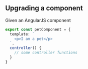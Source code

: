 ## Upgrading a component

Given an AngularJS component

```typescript
export const petComponent = {
  template: `
    <p>I am a pet</p>
  `,
  controller() {
    // some controller functions
  }
}
```
